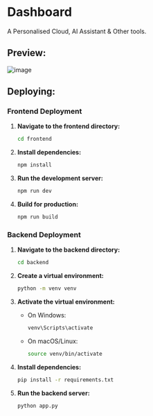 # Dashboard
A Personalised Cloud, AI Assistant & Other tools.

## Preview: 
![image](https://github.com/user-attachments/assets/c1890e8e-cf44-4275-acbc-35512035dc20)

## Deploying: 
### Frontend Deployment

1. **Navigate to the frontend directory:**
    ```sh
    cd frontend
    ```

2. **Install dependencies:**
    ```sh
    npm install
    ```

3. **Run the development server:**
    ```sh
    npm run dev
    ```

4. **Build for production:**
    ```sh
    npm run build
    ```

### Backend Deployment

1. **Navigate to the backend directory:**
    ```sh
    cd backend
    ```

2. **Create a virtual environment:**
    ```sh
    python -m venv venv
    ```

3. **Activate the virtual environment:**
    - On Windows:
        ```sh
        venv\Scripts\activate
        ```
    - On macOS/Linux:
        ```sh
        source venv/bin/activate
        ```

4. **Install dependencies:**
    ```sh
    pip install -r requirements.txt
    ```

5. **Run the backend server:**
    ```sh
    python app.py
    ```